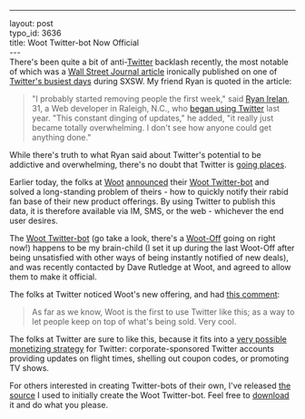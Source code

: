 ------------------------------------------------------------------------

layout: post\
typo\_id: 3636\
title: Woot Twitter-bot Now Official\
---\
There's been quite a bit of anti-[Twitter](http://twitter.com) backlash
recently, the most notable of which was a [Wall Street Journal
article](http://online.wsj.com/public/article/SB117373145818634482-ZwdoPQ0PqPrcFMDHDZLz_P6osnI_20080315.html)
ironically published on one of [Twitter's busiest
days](http://waxy.org/archive/2007/03/15/tracking.shtml) during SXSW. My
friend Ryan is quoted in the article:

> "I probably started removing people the first week," said [Ryan
> Irelan](http://www.ryanirelan.net), 31, a Web developer in Raleigh,
> N.C., who [began using Twitter](http://twitter.com/ryanirelan) last
> year. "This constant dinging of updates," he added, "it really just
> became totally overwhelming. I don't see how anyone could get anything
> done."

While there's truth to what Ryan said about Twitter's potential to be
addictive and overwhelming, there's no doubt that Twitter is [going
places](http://www.alexa.com/site/ds/movers_shakers?lang=en).

Earlier today, the folks at [Woot](http://www.woot.com/)
[announced](http://www.woot.com/Blog/BlogEntry.aspx?BlogEntryId=2147)
their [Woot Twitter-bot](http://twitter.com/woot) and solved a
long-standing problem of theirs - how to quickly notify their rabid fan
base of their new product offerings. By using Twitter to publish this
data, it is therefore available via IM, SMS, or the web - whichever the
end user desires.

The [Woot Twitter-bot](http://twitter.com/woot) (go take a look, there's
a [Woot-Off](http://www.woot.com/WhatIsWoot.aspx#q9) going on right
now!) happens to be my brain-child (I set it up during the last Woot-Off
after being unsatisfied with other ways of being instantly notified of
new deals), and was recently contacted by Dave Rutledge at Woot, and
agreed to allow them to make it official.

The folks at Twitter noticed Woot's new offering, and had [this
comment](http://twitter.com/blog/2007/03/drops.html):

> As far as we know, Woot is the first to use Twitter like this; as a
> way to let people keep on top of what's being sold. Very cool.

The folks at Twitter are sure to like this, because it fits into a [very
possible monetizing
strategy](http://www.mdoeff.com/blog/2007/03/21/the-future-of-twitter/)
for Twitter: corporate-sponsored Twitter accounts providing updates on
flight times, shelling out coupon codes, or promoting TV shows.

For others interested in creating Twitter-bots of their own, I've
released [the source](http://snippets.dzone.com/posts/show/3714) I used
to initially create the Woot Twitter-bot. Feel free to
[download](http://snippets.dzone.com/posts/show/3714) it and do what you
please.

